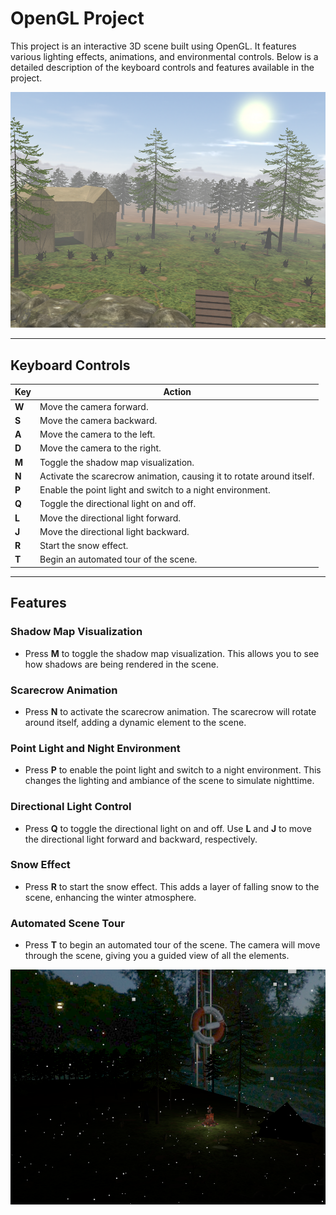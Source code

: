 # OpenGL Project

This project is an interactive 3D scene built using OpenGL. It features various lighting effects, animations, and environmental controls. Below is a detailed description of the keyboard controls and features available in the project.

![Alt Text](images/view.png)

---

## Keyboard Controls

| Key | Action |
|-----|--------|
| **W** | Move the camera forward. |
| **S** | Move the camera backward. |
| **A** | Move the camera to the left. |
| **D** | Move the camera to the right. |
| **M** | Toggle the shadow map visualization. |
| **N** | Activate the scarecrow animation, causing it to rotate around itself. |
| **P** | Enable the point light and switch to a night environment. |
| **Q** | Toggle the directional light on and off. |
| **L** | Move the directional light forward. |
| **J** | Move the directional light backward. |
| **R** | Start the snow effect. |
| **T** | Begin an automated tour of the scene. |

---

## Features

### Shadow Map Visualization
- Press **M** to toggle the shadow map visualization. This allows you to see how shadows are being rendered in the scene.

### Scarecrow Animation
- Press **N** to activate the scarecrow animation. The scarecrow will rotate around itself, adding a dynamic element to the scene.

### Point Light and Night Environment
- Press **P** to enable the point light and switch to a night environment. This changes the lighting and ambiance of the scene to simulate nighttime.

### Directional Light Control
- Press **Q** to toggle the directional light on and off. Use **L** and **J** to move the directional light forward and backward, respectively.

### Snow Effect
- Press **R** to start the snow effect. This adds a layer of falling snow to the scene, enhancing the winter atmosphere.

### Automated Scene Tour
- Press **T** to begin an automated tour of the scene. The camera will move through the scene, giving you a guided view of all the elements.

![Alt Text](images/dark.png)

